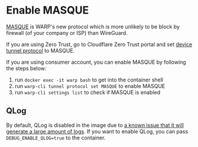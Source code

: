 # Enable MASQUE

[MASQUE](https://blog.cloudflare.com/zero-trust-warp-with-a-masque/) is WARP's new protocol which is more unlikely to be block by firewall (of your company or ISP) than WireGuard.

If you are using Zero Trust, go to Cloudflare Zero Trust portal and set [device tunnel protocol](https://developers.cloudflare.com/cloudflare-one/connections/connect-devices/warp/configure-warp/warp-settings/#device-tunnel-protocol) to MASQUE.

If you are using consumer account, you can enable MASQUE by following the steps below:

1. run `docker exec -it warp bash` to get into the container shell
2. run `warp-cli tunnel protocol set MASQUE` to enable MASQUE
3. run `warp-cli settings list` to check if MASQUE is enabled

## QLog

By default, QLog is disabled in the image due to [a known issue that it will generate a large amount of logs](https://www.reddit.com/r/CloudFlare/comments/1g6h9rt/what_are_qlogs/). If you want to enable QLog, you can pass `DEBUG_ENABLE_QLOG=true` to the container.

